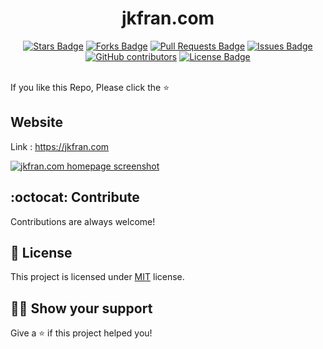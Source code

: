 <h1 align="center">jkfran.com</h1>

<div align="center">
  <a href="https://github.com/jkfran/jkfran.com/stargazers"><img src="https://img.shields.io/github/stars/jkfran/jkfran.com" alt="Stars Badge"/></a>
<a href="https://github.com/jkfran/jkfran.com/network/members"><img src="https://img.shields.io/github/forks/jkfran/jkfran.com" alt="Forks Badge"/></a>
<a href="https://github.com/jkfran/jkfran.com/pulls"><img src="https://img.shields.io/github/issues-pr/jkfran/jkfran.com" alt="Pull Requests Badge"/></a>
<a href="https://github.com/jkfran/jkfran.com/issues"><img src="https://img.shields.io/github/issues/jkfran/jkfran.com" alt="Issues Badge"/></a>
<a href="https://github.com/jkfran/jkfran.com/graphs/contributors"><img alt="GitHub contributors" src="https://img.shields.io/github/contributors/jkfran/jkfran.com?color=2b9348"></a>
<a href="https://github.com/jkfran/jkfran.com/blob/master/LICENSE"><img src="https://img.shields.io/github/license/jkfran/jkfran.com?color=2b9348" alt="License Badge"/></a>
</div>
<br>

If you like this Repo, Please click the :star:


## Website

Link : https://jkfran.com

<a href="https://jkfran.com/"><img src="https://user-images.githubusercontent.com/6353928/158241813-5ed897da-d266-460a-9fa1-4c42a3faf92b.png" alt="jkfran.com homepage screenshot" /></a>

## :octocat: Contribute

Contributions are always welcome!

## :pencil: License

This project is licensed under [MIT](https://opensource.org/licenses/MIT) license.

## :man_astronaut: Show your support

Give a ⭐️ if this project helped you!
